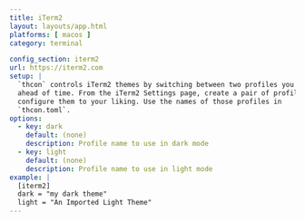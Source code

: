 ```yaml
---
title: iTerm2
layout: layouts/app.html
platforms: [ macos ]
category: terminal

config_section: iterm2
url: https://iterm2.com
setup: |
  `thcon` controls iTerm2 themes by switching between two profiles you set up
  ahead of time. From the iTerm2 Settings page, create a pair of profiles and
  configure them to your liking. Use the names of those profiles in
  `thcon.toml`.
options:
  - key: dark
    default: (none)
    description: Profile name to use in dark mode
  - key: light
    default: (none)
    description: Profile name to use in light mode
example: |
  [iterm2]
  dark = "my dark theme"
  light = "An Imported Light Theme"
---
```

